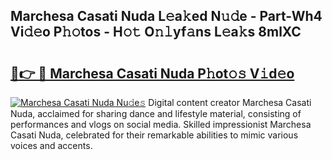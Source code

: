 ## Marchesa Casati Nuda L𝚎a𝚔ed N𝚞𝚍e - Part-Wh4 Vi𝚍𝚎o P𝚑𝚘tos - H𝚘𝚝 O𝚗𝚕yf𝚊ns L𝚎a𝚔s 8mlXC

# <h2><a href="http://kfa9d9.oniu.top/?m=Marchesa+Casati+Nuda">🔗👉 🔴 Marchesa Casati Nuda P𝚑ot𝚘𝚜 V𝚒d𝚎o</a></h2>

[![Marchesa Casati Nuda Nu𝚍e𝚜](https://i.imgur.com/0qMVB7G.gif)](http://kfa9d9.oniu.top/?m=Marchesa+Casati+Nuda)
Digital content creator Marchesa Casati Nuda, acclaimed for sharing dance and lifestyle material, consisting of performances and vlogs on social media. Skilled impressionist Marchesa Casati Nuda, celebrated for their remarkable abilities to mimic various voices and accents.  
